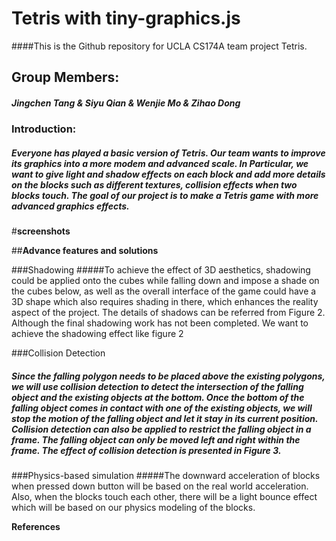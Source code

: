 # Tetris with tiny-graphics.js

####This is the Github repository for UCLA CS174A team project Tetris.

## **Group Members:**

##### Jingchen Tang & Siyu Qian & Wenjie Mo & Zihao Dong

### **Introduction:**

##### Everyone has played a basic version of Tetris. Our team wants to improve its graphics into a more modem and advanced scale. In Particular, we want to give light and shadow effects on each block and add more details on the blocks such as different textures, collision effects when two blocks touch. The goal of our project is to make a Tetris game with more advanced graphics effects.

#**screenshots**

##**Advance features and solutions**

###Shadowing
#####To achieve the effect of 3D aesthetics, shadowing could be applied onto the cubes while falling down and impose a shade on the cubes below, as well as the overall interface of the game could have a 3D shape which also requires shading in there, which enhances the reality aspect of the project. The details of shadows can be referred from Figure 2. Although the final shadowing work has not been completed. We want to achieve the shadowing effect like figure 2

###Collision Detection
##### Since the falling polygon needs to be placed above the existing polygons,  we will use collision detection to detect the intersection of the falling object and the existing objects at the bottom. Once the bottom of the falling object  comes in contact with one of the existing objects, we will stop the motion of the falling object and let it stay in its current position. Collision detection can also be applied to restrict the falling object in a frame. The falling object can only be moved left and right within the frame. The effect of collision detection is presented in Figure 3.

###Physics-based simulation
#####The downward acceleration of blocks when pressed down button will be based on the real world acceleration. Also, when the blocks touch each other, there will be a light bounce effect which will be based on our physics modeling of the blocks.


**References**